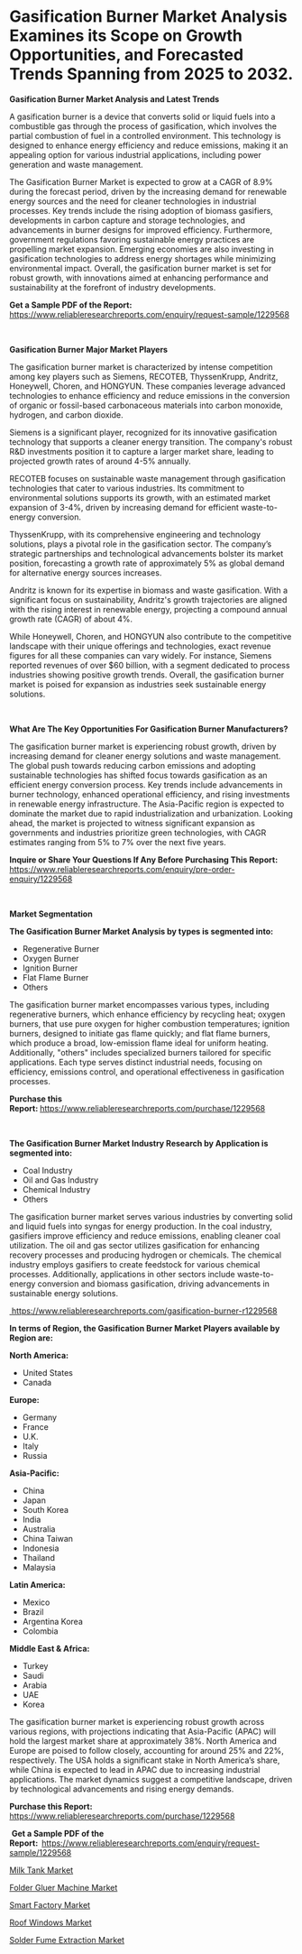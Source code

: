 <p><h1>Gasification Burner Market Analysis Examines its Scope on Growth Opportunities, and Forecasted Trends Spanning from 2025 to 2032.</h1></p><p><strong>Gasification Burner Market Analysis and Latest Trends</strong></p>
<p><p>A gasification burner is a device that converts solid or liquid fuels into a combustible gas through the process of gasification, which involves the partial combustion of fuel in a controlled environment. This technology is designed to enhance energy efficiency and reduce emissions, making it an appealing option for various industrial applications, including power generation and waste management.</p><p>The Gasification Burner Market is expected to grow at a CAGR of 8.9% during the forecast period, driven by the increasing demand for renewable energy sources and the need for cleaner technologies in industrial processes. Key trends include the rising adoption of biomass gasifiers, developments in carbon capture and storage technologies, and advancements in burner designs for improved efficiency. Furthermore, government regulations favoring sustainable energy practices are propelling market expansion. Emerging economies are also investing in gasification technologies to address energy shortages while minimizing environmental impact. Overall, the gasification burner market is set for robust growth, with innovations aimed at enhancing performance and sustainability at the forefront of industry developments.</p></p>
<p><strong>Get a Sample PDF of the Report:&nbsp;</strong> <a href="https://www.reliableresearchreports.com/enquiry/request-sample/1229568?utm_campaign=114&utm_medium=2&utm_source=Github&utm_content=ia&utm_term=18022025&utm_id=gasification-burner">https://www.reliableresearchreports.com/enquiry/request-sample/1229568</a></p>
<p>&nbsp;</p>
<p><strong>Gasification Burner Major Market Players</strong></p>
<p><p>The gasification burner market is characterized by intense competition among key players such as Siemens, RECOTEB, ThyssenKrupp, Andritz, Honeywell, Choren, and HONGYUN. These companies leverage advanced technologies to enhance efficiency and reduce emissions in the conversion of organic or fossil-based carbonaceous materials into carbon monoxide, hydrogen, and carbon dioxide.</p><p>Siemens is a significant player, recognized for its innovative gasification technology that supports a cleaner energy transition. The company's robust R&D investments position it to capture a larger market share, leading to projected growth rates of around 4-5% annually.</p><p>RECOTEB focuses on sustainable waste management through gasification technologies that cater to various industries. Its commitment to environmental solutions supports its growth, with an estimated market expansion of 3-4%, driven by increasing demand for efficient waste-to-energy conversion.</p><p>ThyssenKrupp, with its comprehensive engineering and technology solutions, plays a pivotal role in the gasification sector. The company’s strategic partnerships and technological advancements bolster its market position, forecasting a growth rate of approximately 5% as global demand for alternative energy sources increases.</p><p>Andritz is known for its expertise in biomass and waste gasification. With a significant focus on sustainability, Andritz's growth trajectories are aligned with the rising interest in renewable energy, projecting a compound annual growth rate (CAGR) of about 4%.</p><p>While Honeywell, Choren, and HONGYUN also contribute to the competitive landscape with their unique offerings and technologies, exact revenue figures for all these companies can vary widely. For instance, Siemens reported revenues of over $60 billion, with a segment dedicated to process industries showing positive growth trends. Overall, the gasification burner market is poised for expansion as industries seek sustainable energy solutions.</p></p>
<p>&nbsp;</p>
<p><strong>What Are The Key Opportunities For Gasification Burner Manufacturers?</strong></p>
<p><p>The gasification burner market is experiencing robust growth, driven by increasing demand for cleaner energy solutions and waste management. The global push towards reducing carbon emissions and adopting sustainable technologies has shifted focus towards gasification as an efficient energy conversion process. Key trends include advancements in burner technology, enhanced operational efficiency, and rising investments in renewable energy infrastructure. The Asia-Pacific region is expected to dominate the market due to rapid industrialization and urbanization. Looking ahead, the market is projected to witness significant expansion as governments and industries prioritize green technologies, with CAGR estimates ranging from 5% to 7% over the next five years.</p></p>
<p><strong>Inquire or Share Your Questions If Any Before Purchasing This Report:</strong> <a href="https://www.reliableresearchreports.com/enquiry/pre-order-enquiry/1229568?utm_campaign=114&utm_medium=2&utm_source=Github&utm_content=ia&utm_term=18022025&utm_id=gasification-burner">https://www.reliableresearchreports.com/enquiry/pre-order-enquiry/1229568</a></p>
<p>&nbsp;</p>
<p><strong>Market Segmentation</strong></p>
<p><strong>The Gasification Burner Market Analysis by types is segmented into:</strong></p>
<p><ul><li>Regenerative Burner</li><li>Oxygen Burner</li><li>Ignition Burner</li><li>Flat Flame Burner</li><li>Others</li></ul></p>
<p><p>The gasification burner market encompasses various types, including regenerative burners, which enhance efficiency by recycling heat; oxygen burners, that use pure oxygen for higher combustion temperatures; ignition burners, designed to initiate gas flame quickly; and flat flame burners, which produce a broad, low-emission flame ideal for uniform heating. Additionally, "others" includes specialized burners tailored for specific applications. Each type serves distinct industrial needs, focusing on efficiency, emissions control, and operational effectiveness in gasification processes.</p></p>
<p><strong>Purchase this Report:&nbsp;</strong><a href="https://www.reliableresearchreports.com/purchase/1229568?utm_campaign=114&utm_medium=2&utm_source=Github&utm_content=ia&utm_term=18022025&utm_id=gasification-burner">https://www.reliableresearchreports.com/purchase/1229568</a></p>
<p>&nbsp;</p>
<p><strong>The Gasification Burner Market Industry Research by Application is segmented into:</strong></p>
<p><ul><li>Coal Industry</li><li>Oil and Gas Industry</li><li>Chemical Industry</li><li>Others</li></ul></p>
<p><p>The gasification burner market serves various industries by converting solid and liquid fuels into syngas for energy production. In the coal industry, gasifiers improve efficiency and reduce emissions, enabling cleaner coal utilization. The oil and gas sector utilizes gasification for enhancing recovery processes and producing hydrogen or chemicals. The chemical industry employs gasifiers to create feedstock for various chemical processes. Additionally, applications in other sectors include waste-to-energy conversion and biomass gasification, driving advancements in sustainable energy solutions.</p></p>
<p><a href="https://www.reliableresearchreports.com/gasification-burner-r1229568?utm_campaign=114&utm_medium=2&utm_source=Github&utm_content=ia&utm_term=18022025&utm_id=gasification-burner">&nbsp;https://www.reliableresearchreports.com/gasification-burner-r1229568</a></p>
<p><strong>In terms of Region, the Gasification Burner Market Players available by Region are:</strong></p>
<p>
    <p> <strong> North America: </strong>
        <ul>
            <li>United States</li>
            <li>Canada</li>
        </ul>
        </p> 
    <p> <strong> Europe: </strong>
        <ul>
            <li>Germany</li>
            <li>France</li>
            <li>U.K.</li>
            <li>Italy</li>
            <li>Russia</li>
        </ul>
        </p> 
    <p> <strong> Asia-Pacific: </strong>
        <ul>
            <li>China</li>
            <li>Japan</li>
            <li>South Korea</li>
            <li>India</li>
            <li>Australia</li>
            <li>China Taiwan</li>
            <li>Indonesia</li>
            <li>Thailand</li>
            <li>Malaysia</li>
        </ul>
        </p> 
    <p> <strong> Latin America: </strong>
        <ul>
            <li>Mexico</li>
            <li>Brazil</li>
            <li>Argentina Korea</li>
            <li>Colombia</li>
        </ul>
        </p> 
    <p> <strong> Middle East & Africa: </strong>
        <ul>
            <li>Turkey</li>
            <li>Saudi</li>
            <li>Arabia</li>
            <li>UAE</li>
            <li>Korea</li>
        </ul>
    </p>
    </p>
<p><p>The gasification burner market is experiencing robust growth across various regions, with projections indicating that Asia-Pacific (APAC) will hold the largest market share at approximately 38%. North America and Europe are poised to follow closely, accounting for around 25% and 22%, respectively. The USA holds a significant stake in North America’s share, while China is expected to lead in APAC due to increasing industrial applications. The market dynamics suggest a competitive landscape, driven by technological advancements and rising energy demands.</p></p>
<p><strong>Purchase this Report: </strong><a href="https://www.reliableresearchreports.com/purchase/1229568?utm_campaign=114&utm_medium=2&utm_source=Github&utm_content=ia&utm_term=18022025&utm_id=gasification-burner">https://www.reliableresearchreports.com/purchase/1229568</a></p>
<p>&nbsp;<strong>Get a Sample PDF of the Report:&nbsp;&nbsp;</strong><a href="https://www.reliableresearchreports.com/enquiry/request-sample/1229568?utm_campaign=114&utm_medium=2&utm_source=Github&utm_content=ia&utm_term=18022025&utm_id=gasification-burner">https://www.reliableresearchreports.com/enquiry/request-sample/1229568</a></p>
<p><strong></strong></p>
<p><p><a href="https://github.com/boisetwa16/Market-Research-Report-List-1/blob/main/milk-tank-market.md?utm_campaign=114&utm_medium=2&utm_source=Github&utm_content=ia&utm_term=18022025&utm_id=gasification-burner">Milk Tank Market</a></p><p><a href="https://github.com/crooneinis80/Market-Research-Report-List-1/blob/main/folder-gluer-machine-market.md?utm_campaign=114&utm_medium=2&utm_source=Github&utm_content=ia&utm_term=18022025&utm_id=gasification-burner">Folder Gluer Machine Market</a></p><p><a href="https://github.com/bogganbillie6969/Market-Research-Report-List-1/blob/main/smart-factory-market.md?utm_campaign=114&utm_medium=2&utm_source=Github&utm_content=ia&utm_term=18022025&utm_id=gasification-burner">Smart Factory Market</a></p><p><a href="https://github.com/zupankocka/Market-Research-Report-List-1/blob/main/roof-windows-market.md?utm_campaign=114&utm_medium=2&utm_source=Github&utm_content=ia&utm_term=18022025&utm_id=gasification-burner">Roof Windows Market</a></p><p><a href="https://github.com/viipposahko25/Market-Research-Report-List-1/blob/main/solder-fume-extraction-market.md?utm_campaign=114&utm_medium=2&utm_source=Github&utm_content=ia&utm_term=18022025&utm_id=gasification-burner">Solder Fume Extraction Market</a></p></p>